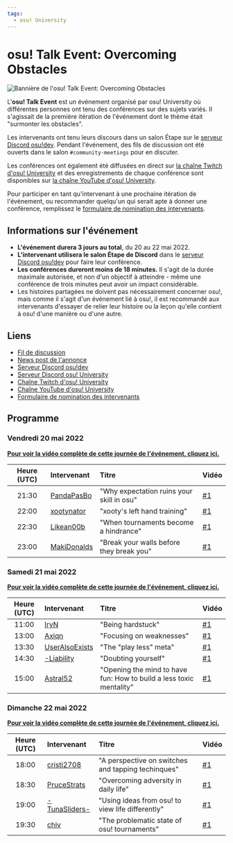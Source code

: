 ```yaml
---
tags:
  - osu! University
---
```


# osu! Talk Event: Overcoming Obstacles

![Bannière de l'osu! Talk Event: Overcoming Obstacles](/wiki/shared/news/2022-05-19-osu-talk-event-overcoming-obstacles/ote-newspost-banner.png)

L'**osu! Talk Event** est un événement organisé par osu! University où différentes personnes ont tenu des conférences sur des sujets variés. Il s'agissait de la première itération de l'événement dont le thème était "surmonter les obstacles".

Les intervenants ont tenu leurs discours dans un salon Étape sur le [serveur Discord osu!dev](/wiki/Community/osu!dev_Discord_server). Pendant l'événement, des fils de discussion ont été ouverts dans le salon `#community-meetings` pour en discuter.

Les conférences ont également été diffusées en direct sur [la chaîne Twitch d'osu! University](https://twitch.tv/osuuniversity) et des enregistrements de chaque conférence sont disponibles sur [la chaîne YouTube d'osu! University](https://www.youtube.com/c/osuuniversity).

Pour participer en tant qu'intervenant à une prochaine itération de l'événement, ou recommander quelqu'un qui serait apte à donner une conférence, remplissez le [formulaire de nomination des intervenants](https://forms.gle/HCD6ac8JwURGh8zx8).

## Informations sur l'événement

- **L'événement durera 3 jours au total**, du 20 au 22 mai 2022.
- **L'intervenant utilisera le salon Étape de Discord** dans le [serveur Discord osu!dev](https://discord.gg/ppy) pour faire leur conférence.
- **Les conférences dureront moins de 18 minutes.** Il s'agit de la durée maximale autorisée, et non d'un objectif à atteindre - même une conférence de trois minutes peut avoir un impact considérable.
- Les histoires partagées ne doivent pas nécessairement concerner osu!, mais comme il s'agit d'un événement lié à osu!, il est recommandé aux intervenants d'essayer de relier leur histoire ou la leçon qu'elle contient à osu! d'une manière ou d'une autre.

## Liens

- [Fil de discussion](https://osu.ppy.sh/community/forums/topics/1574152)
- [News post de l'annonce](https://osu.ppy.sh/home/news/2022-05-19-osu-talk-event-overcoming-obstacles)
- [Serveur Discord osu!dev](/wiki/Community/osu!dev_Discord_server)
- [Serveur Discord osu! University](https://discord.gg/QubdHdnBVg)
- [Chaîne Twitch d'osu! University](https://twitch.tv/osuuniversity)
- [Chaîne YouTube d'osu! University](https://www.youtube.com/c/osuuniversity)
- [Formulaire de nomination des intervenants](https://forms.gle/HCD6ac8JwURGh8zx8)

## Programme

### Vendredi 20 mai 2022

**[Pour voir la vidéo complète de cette journée de l'événement, cliquez ici.](https://www.youtube.com/watch?v=dXwMiPBiQpk)**

| Heure (UTC) | Intervenant | Titre | Vidéo |
| :-: | :-- | :-- | :-- |
| 21:30 | [PandaPasBo](https://osu.ppy.sh/users/10262231) | "Why expectation ruins your skill in osu" | [#1](https://www.youtube.com/watch?v=ES-gjqgu0i8) |
| 22:00 | [xootynator](https://osu.ppy.sh/users/3717598) | "xooty's left hand training" | [#1](https://www.youtube.com/watch?v=vkEw7YF_8fA) |
| 22:30 | [Likean00b](https://osu.ppy.sh/users/4860447) | "When tournaments become a hindrance" | [#1](https://www.youtube.com/watch?v=Ll5itEiaZko) |
| 23:00 | [MakiDonalds](https://osu.ppy.sh/users/11610772) | "Break your walls before they break you" | [#1](https://www.youtube.com/watch?v=NU6JRqGrEGg) |

### Samedi 21 mai 2022

**[Pour voir la vidéo complète de cette journée de l'événement, cliquez ici.](https://www.youtube.com/watch?v=YLaFZup2mFo)**

| Heure (UTC) | Intervenant | Titre | Vidéo |
| :-: | :-- | :-- | :-- |
| 11:00 | [IryN](https://osu.ppy.sh/users/17909384) | "Being hardstuck" | [#1](https://www.youtube.com/watch?v=jbKdUhsJKh8) |
| 13:00 | [Axiqn](https://osu.ppy.sh/users/21130016) | "Focusing on weaknesses" | [#1](https://www.youtube.com/watch?v=pGBBxAM7QkU) |
| 13:30 | [UserAlsoExists](https://osu.ppy.sh/users/19036931) | "The "play less" meta" | [#1](https://www.youtube.com/watch?v=qQvVtu19CnM) |
| 14:30 | [-Liability](https://osu.ppy.sh/users/12260184) | "Doubting yourself" | [#1](https://www.youtube.com/watch?v=_dGxynP9HSs) |
| 15:00 | [Astral52](https://osu.ppy.sh/users/11936432) | "Opening the mind to have fun: How to build a less toxic mentality" | [#1](https://www.youtube.com/watch?v=hJUwU8YLUUg) |

### Dimanche 22 mai 2022

**[Pour voir la vidéo complète de cette journée de l'événement, cliquez ici.](https://www.youtube.com/watch?v=TICCyoj1F1U)**

| Heure (UTC) | Intervenant | Titre | Vidéo |
| :-: | :-- | :-- | :-- |
| 18:00 | [cristi2708](https://osu.ppy.sh/users/7552300) | "A perspective on switches and tapping techinques" | [#1](https://www.youtube.com/watch?v=_KhDLQJ0-nc) |
| 18:30 | [PruceStrats](https://osu.ppy.sh/users/16518886) | "Overcoming adversity in daily life" | [#1](https://www.youtube.com/watch?v=4iY_Rv0lobU) |
| 19:00 | [-TunaSliders-](https://osu.ppy.sh/users/15420104) | "Using ideas from osu! to view life differently" | [#1](https://www.youtube.com/watch?v=fKXmq-udD-Q) |
| 19:30 | [chiv](https://osu.ppy.sh/users/6701656) | "The problematic state of osu! tournaments" | [#1](https://www.youtube.com/watch?v=g7CtcSctWSI) |
